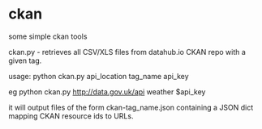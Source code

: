 ckan
====

some simple ckan tools

ckan.py - retrieves all CSV/XLS files from datahub.io CKAN repo with a given tag.

usage: python ckan.py api_location tag_name api_key

eg python ckan.py http://data.gov.uk/api weather $api_key

it will output files of the form ckan-tag_name.json containing a JSON dict mapping CKAN resource ids to URLs.

